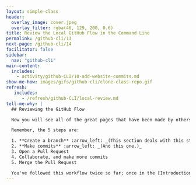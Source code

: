 ```yaml
---
layout: simple-class
header:
  overlay_image: cover.jpeg
  overlay_filter: rgba(46, 129, 200, 0.6)
title: Review the Local GitHub Flow in the Command Line
permalink: /github-cli/13
next-page: /github-cli/14
facilitator: false
sidebar:
  nav: "github-cli"
main-content:
  includes:
    - activity/github-CLI/10-add-website-commits.md
show-me-how: images/gifs/github-cli/clone-class-repo.gif
refresh:
   includes:
      - /refresh/github-CLI/local-review.md
tell-me-why: |
  ## Reviewing the GitHub Flow

  Now you will see all of the great pages that have been made by others, and share your page with the world in our class repository! To do that, we'll follow the same 5 steps of the GitHub workflow, but on the [class repository](https://github.com/githubschool/open-enrollment-classes-introduction-to-github).

  Remember, the 5 steps are:

  1. **Create a branch** :arrow_left: _(This section deals with this step.)_
  2. **Make commits** :arrow_left: _(And this one.)_
  3. Open a Pull Request
  4. Collaborate, and make more commits
  5. Merge the Pull Request

  You've followed this workflow twice so far; once in the [Introduction to GitHub](https://services.github.com/on-demand/intro-to-github/) course, and once in this course.
---
```

